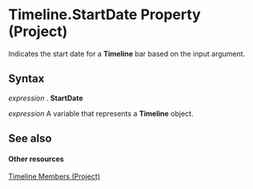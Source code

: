 
# Timeline.StartDate Property (Project)

Indicates the start date for a  **Timeline** bar based on the input argument.


## Syntax

 _expression_ . **StartDate**

 _expression_ A variable that represents a **Timeline** object.


## See also


#### Other resources


[Timeline Members (Project)](ac50eced-d876-ee09-f8f4-01fb2272ddf0.md)
